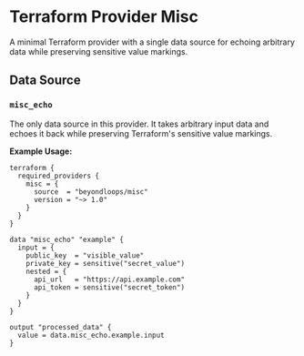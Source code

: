 # Terraform Provider Misc

A minimal Terraform provider with a single data source for echoing arbitrary data while preserving sensitive value markings.

## Data Source

### `misc_echo`

The only data source in this provider. It takes arbitrary input data and echoes it back while preserving Terraform's sensitive value markings.

**Example Usage:**

```hcl
terraform {
  required_providers {
    misc = {
      source  = "beyondloops/misc"
      version = "~> 1.0"
    }
  }
}

data "misc_echo" "example" {
  input = {
    public_key  = "visible_value"
    private_key = sensitive("secret_value")
    nested = {
      api_url   = "https://api.example.com"
      api_token = sensitive("secret_token")
    }
  }
}

output "processed_data" {
  value = data.misc_echo.example.input
}